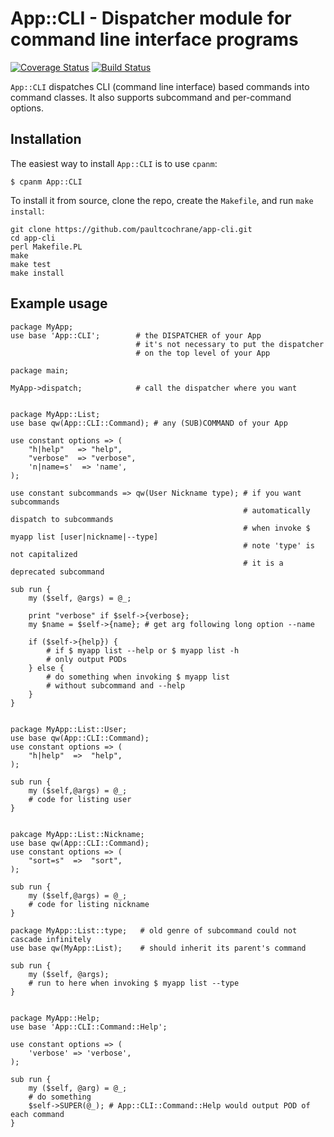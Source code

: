 # App::CLI - Dispatcher module for command line interface programs

[![Coverage
Status](https://coveralls.io/repos/github/paultcochrane/app-cli/badge.svg)](https://coveralls.io/github/paultcochrane/app-cli)
[![Build
Status](https://travis-ci.org/paultcochrane/app-cli.svg?branch=0.32)](https://travis-ci.org/paultcochrane/app-cli)

`App::CLI` dispatches CLI (command line interface) based commands
into command classes.  It also supports subcommand and per-command
options.

## Installation

The easiest way to install `App::CLI` is to use `cpanm`:

```
$ cpanm App::CLI
```

To install it from source, clone the repo, create the `Makefile`, and run
`make install`:

```
git clone https://github.com/paultcochrane/app-cli.git
cd app-cli
perl Makefile.PL
make
make test
make install
```

## Example usage

```
package MyApp;
use base 'App::CLI';        # the DISPATCHER of your App
                            # it's not necessary to put the dispatcher
                            # on the top level of your App

package main;

MyApp->dispatch;            # call the dispatcher where you want


package MyApp::List;
use base qw(App::CLI::Command); # any (SUB)COMMAND of your App

use constant options => (
    "h|help"   => "help",
    "verbose"  => "verbose",
    'n|name=s'  => 'name',
);

use constant subcommands => qw(User Nickname type); # if you want subcommands
                                                    # automatically dispatch to subcommands
                                                    # when invoke $ myapp list [user|nickname|--type]
                                                    # note 'type' is not capitalized
                                                    # it is a deprecated subcommand

sub run {
    my ($self, @args) = @_;

    print "verbose" if $self->{verbose};
    my $name = $self->{name}; # get arg following long option --name

    if ($self->{help}) {
        # if $ myapp list --help or $ myapp list -h
        # only output PODs
    } else {
        # do something when invoking $ myapp list
        # without subcommand and --help
    }
}


package MyApp::List::User;
use base qw(App::CLI::Command);
use constant options => (
    "h|help"  =>  "help",
);

sub run {
    my ($self,@args) = @_;
    # code for listing user
}


pakcage MyApp::List::Nickname;
use base qw(App::CLI::Command);
use constant options => (
    "sort=s"  =>  "sort",
);

sub run {
    my ($self,@args) = @_;
    # code for listing nickname
}

package MyApp::List::type;   # old genre of subcommand could not cascade infinitely
use base qw(MyApp::List);    # should inherit its parent's command

sub run {
    my ($self, @args);
    # run to here when invoking $ myapp list --type
}


package MyApp::Help;
use base 'App::CLI::Command::Help';

use constant options => (
    'verbose' => 'verbose',
);

sub run {
    my ($self, @arg) = @_;
    # do something
    $self->SUPER(@_); # App::CLI::Command::Help would output POD of each command
}
```
